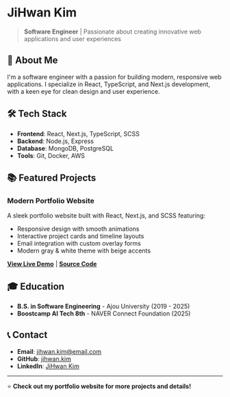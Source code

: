 # JiHwan Kim

> **Software Engineer** | Passionate about creating innovative web applications and user experiences

## 🚀 About Me

I'm a software engineer with a passion for building modern, responsive web applications. I specialize in React, TypeScript, and Next.js development, with a keen eye for clean design and user experience.

## 🛠️ Tech Stack

- **Frontend**: React, Next.js, TypeScript, SCSS
- **Backend**: Node.js, Express
- **Database**: MongoDB, PostgreSQL
- **Tools**: Git, Docker, AWS

## 📚 Featured Projects

### Modern Portfolio Website
A sleek portfolio website built with React, Next.js, and SCSS featuring:
- Responsive design with smooth animations
- Interactive project cards and timeline layouts
- Email integration with custom overlay forms
- Modern gray & white theme with beige accents

**[View Live Demo](https://your-portfolio-url.com)** | **[Source Code](https://github.com/jihwan-kim/portfolio)**

## 🎓 Education

- **B.S. in Software Engineering** - Ajou University (2019 - 2025)
- **Boostcamp AI Tech 8th** - NAVER Connect Foundation (2025)

## 📞 Contact

- **Email**: jihwan.kim@email.com
- **GitHub**: [jihwan.kim](https://github.com/jihwan.kim)
- **LinkedIn**: [JiHwan Kim](https://linkedin.com/in/jihwan-kim)

---

⭐ **Check out my portfolio website for more projects and details!**
